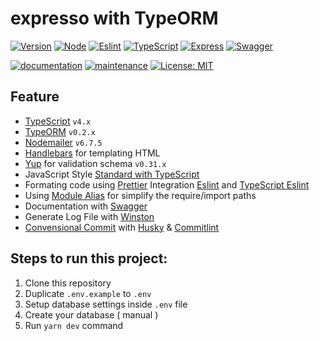 # expresso with TypeORM

[![Version](https://img.shields.io/badge/Version-2.2.0-blue.svg?cacheSeconds=2592000)](https://github.com/masb0ymas/expresso-typeorm/releases/tag/v2.2.0)
[![Node](https://img.shields.io/badge/Node-14.18.0-informational?logo=node.js&color=43853D)](https://nodejs.org/docs/latest-v14.x/api/index.html)
[![Eslint](https://img.shields.io/badge/Eslint-8.17.0-informational?logo=eslint&color=8080F2)](https://eslint.org/)
[![TypeScript](https://img.shields.io/badge/Typescript-4.7.3-informational?logo=typescript&color=2F74C0)](https://www.typescriptlang.org/)
[![Express](https://img.shields.io/badge/Express-4.18.1-informational?logo=express&color=B1B1B1)](https://expressjs.com/)
[![Swagger](https://img.shields.io/badge/Swagger-3.0.0-informational?logo=swagger&color=85EA2D)](https://swagger.io/tools/swagger-ui/)

[![documentation](https://img.shields.io/badge/documentation-yes-brightgreen.svg)](https://github.com/masb0ymas/expresso-typeorm#readme)
[![maintenance](https://img.shields.io/badge/Maintained%3F-yes-green.svg)](https://github.com/masb0ymas/expresso-typeorm/graphs/commit-activity)
[![License: MIT](https://img.shields.io/badge/License-MIT-yellow.svg)](https://github.com/masb0ymas/expresso-typeorm/blob/master/LICENSE.md)

## Feature

- [TypeScript](https://github.com/microsoft/TypeScript) `v4.x`
- [TypeORM](https://github.com/typeorm/typeorm) `v0.2.x`
- [Nodemailer](https://github.com/nodemailer/nodemailer) `v6.7.5`
- [Handlebars](https://github.com/wycats/handlebars.js) for templating HTML
- [Yup](https://github.com/jquense/yup) for validation schema `v0.31.x`
- JavaScript Style [Standard with TypeScript](https://github.com/standard/eslint-config-standard-with-typescript)
- Formating code using [Prettier](https://github.com/prettier/prettier) Integration [Eslint](https://github.com/prettier/eslint-config-prettier) and [TypeScript Eslint](https://github.com/typescript-eslint/typescript-eslint#readme)
- Using [Module Alias](https://github.com/ilearnio/module-alias) for simplify the require/import paths
- Documentation with [Swagger](https://github.com/swagger-api/swagger-ui)
- Generate Log File with [Winston](https://github.com/winstonjs/winston)
- [Convensional Commit](https://www.conventionalcommits.org/en/v1.0.0/) with [Husky](https://github.com/typicode/husky) & [Commitlint](https://github.com/conventional-changelog/commitlint)

## Steps to run this project:

1. Clone this repository
2. Duplicate `.env.example` to `.env`
3. Setup database settings inside `.env` file
4. Create your database ( manual )
5. Run `yarn dev` command

